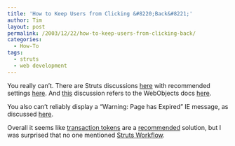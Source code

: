 ```yaml
---
title: 'How to Keep Users from Clicking &#8220;Back&#8221;'
author: Tim
layout: post
permalink: /2003/12/22/how-to-keep-users-from-clicking-back/
categories:
  - How-To
tags:
  - struts
  - web development
---
```

You really can&#8217;t. There are Struts discussions [here][1] with recommended settings [here][2]. And [this][3] discussion refers to the WebObjects docs [here][4].

You also can&#8217;t reliably display a &#8220;Warning: Page has Expired&#8221; IE message, as discussed [here][5].

Overall it seems like [transaction tokens][6] are a [recommended][7] solution, but I was surprised that no one mentioned [Struts Workflow][8].

 [1]: http://marc.theaimsgroup.com/?l=struts-user&m=106252599627745&w=2
 [2]: http://marc.theaimsgroup.com/?l=struts-user&m=106266317031122&w=2
 [3]: http://marc.theaimsgroup.com/?l=struts-user&m=106256120130642&w=2
 [4]: http://developer.apple.com/documentation/WebObjects/Web_Applications/BacktrackingAndCache/chapter_6_section_5.html
 [5]: http://marc.theaimsgroup.com/?l=struts-user&m=103173031229537&w=2
 [6]: http://jakarta.apache.org/struts/api/org/apache/struts/action/Action.html#isTokenValid(javax.servlet.http.HttpServletRequest)
 [7]: http://marc.theaimsgroup.com/?l=struts-user&m=106270396515315&w=2
 [8]: http://www.livinglogic.de/Struts/
